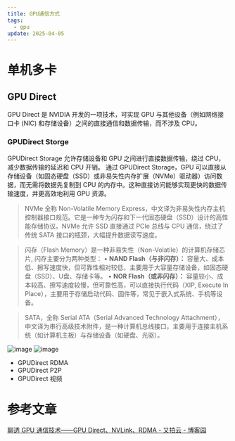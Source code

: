```yaml
---
title: GPU通信方式
tags:
  - gpu
update: 2025-04-05
---
```

# 单机多卡
## GPU Direct
GPU Direct 是 NVIDIA 开发的一项技术，可实现 GPU 与其他设备（例如网络接口卡 (NIC) 和存储设备）之间的直接通信和数据传输，而不涉及 CPU。
### GPUDirect Storge
GPUDirect Storage 允许存储设备和 GPU 之间进行直接数据传输，绕过 CPU，减少数据传输的延迟和 CPU 开销。
通过 GPUDirect Storage，GPU 可以直接从存储设备（如固态硬盘（SSD）或非易失性内存扩展（NVMe）驱动器）访问数据，而无需将数据先复制到 CPU 的内存中。这种直接访问能够实现更快的数据传输速度，并更高效地利用 GPU 资源。

> NVMe 全称 Non-Volatile Memory Express，中文译为非易失性内存主机控制器接口规范。它是一种专为闪存和下一代固态硬盘（SSD）设计的高性能存储协议。NVMe 允许 SSD 直接通过 PCIe 总线与 CPU 通信，绕过了传统 SATA 接口的瓶颈，大幅提升数据读写速度。

> 闪存（Flash Memory）是一种非易失性（Non-Volatile）的计算机存储芯片, 闪存主要分为两种类型： • **NAND Flash（与非闪存）：**  容量大、成本低、擦写速度快，但可靠性相对较低，主要用于大容量存储设备，如固态硬盘（SSD）、U盘、存储卡等。 • **NOR Flash（或非闪存）：**  容量较小、成本较高、擦写速度较慢，但可靠性高，可以直接执行代码（XIP, Execute In Place），主要用于存储启动代码、固件等，常见于嵌入式系统、手机等设备。

> SATA，全称 Serial ATA（Serial Advanced Technology Attachment），中文译为串行高级技术附件，是一种计算机总线接口，主要用于连接主机系统（如计算机主板）与存储设备（如硬盘、光驱）。

![image](https://picture.zhaozhan.site/gpu-communication-2.png)
![image](http://picture.zhaozhan.site/gpu-communication-1.png)

* GPUDirect RDMA
* GPUDirect P2P
* GPUDirect 视频
# 参考文章
[聊透 GPU 通信技术——GPU Direct、NVLink、RDMA - 又拍云 - 博客园](https://www.cnblogs.com/upyun/p/17679500.html)